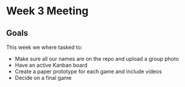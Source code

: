 # Week 3 Meeting

## Goals
This week we where tasked to:
- Make sure all our names are on the repo and upload a group photo
- Have an active Kanban board
- Create a paper prototype for each game and include videos
- Decide on a final game
